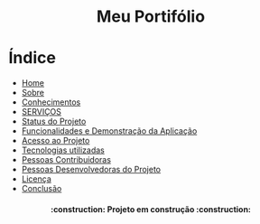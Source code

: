<h1 align="center"> Meu Portifólio </h1>


# Índice 

* [Home](#Home)
* [Sobre](#Sobre)
* [Conhecimentos](#Conhecimentos)
* [SERVIÇOS](#SERVIÇOS)
* [Status do Projeto](#status-do-Projeto)
* [Funcionalidades e Demonstração da Aplicação](#funcionalidades-e-demonstração-da-aplicação)
* [Acesso ao Projeto](#acesso-ao-projeto)
* [Tecnologias utilizadas](#tecnologias-utilizadas)
* [Pessoas Contribuidoras](#pessoas-contribuidoras)
* [Pessoas Desenvolvedoras do Projeto](#pessoas-desenvolvedoras)
* [Licença](#licença)
* [Conclusão](#conclusão)



<h4 align="center"> 
    :construction:  Projeto em construção  :construction:
</h4>
